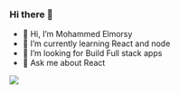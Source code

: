 ### Hi there 👋

- 🔭 Hi, I’m Mohammed Elmorsy
- 🌱 I’m currently learning React and node
- 🤔 I’m looking for Build Full stack apps 
- 💬 Ask me about React
<img src="https://picsum.photos/200/300"/>

